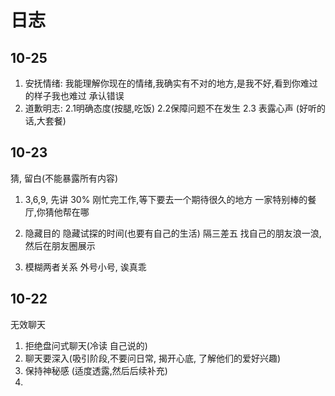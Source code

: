 # 日志

## 10-25

1. 安抚情绪: 我能理解你现在的情绪,我确实有不对的地方,是我不好,看到你难过的样子我也难过
承认错误
2. 道歉明志: 2.1明确态度(按腿,吃饭) 2.2保障问题不在发生 2.3 表露心声 (好听的话,大套餐)

## 10-23

猜, 留白(不能暴露所有内容)

1. 3,6,9, 先讲 30% 
刚忙完工作,等下要去一个期待很久的地方
一家特别棒的餐厅,你猜他帮在哪

2. 隐藏目的
隐藏试探的时间(也要有自己的生活)
隔三差五 找自己的朋友浪一浪,然后在朋友圈展示

3. 模糊两者关系
外号小号, 诶真乖

## 10-22

无效聊天
1. 拒绝盘问式聊天(冷读 自己说的)
2. 聊天要深入(吸引阶段,不要问日常, 揭开心底, 了解他们的爱好兴趣)
3. 保持神秘感 (适度透露,然后后续补充)
4. 
